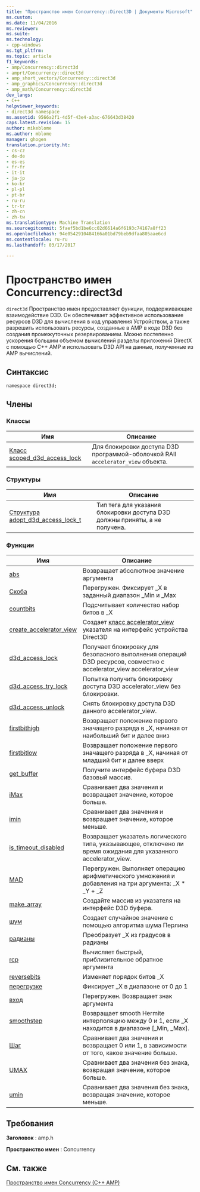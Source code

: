 ```yaml
---
title: "Пространство имен Concurrency::Direct3D | Документы Microsoft"
ms.custom: 
ms.date: 11/04/2016
ms.reviewer: 
ms.suite: 
ms.technology:
- cpp-windows
ms.tgt_pltfrm: 
ms.topic: article
f1_keywords:
- amp/Concurrency::direct3d
- amprt/Concurrency::direct3d
- amp_short_vectors/Concurrency::direct3d
- amp_graphics/Concurrency::direct3d
- amp_math/Concurrency::direct3d
dev_langs:
- C++
helpviewer_keywords:
- direct3d namespace
ms.assetid: 9566a2f1-4d5f-43e4-a3ac-676643d38420
caps.latest.revision: 15
author: mikeblome
ms.author: mblome
manager: ghogen
translation.priority.ht:
- cs-cz
- de-de
- es-es
- fr-fr
- it-it
- ja-jp
- ko-kr
- pl-pl
- pt-br
- ru-ru
- tr-tr
- zh-cn
- zh-tw
ms.translationtype: Machine Translation
ms.sourcegitcommit: 5faef5bd1be6cc02d6614a6f6193c74167a8ff23
ms.openlocfilehash: 94e0542910484166a01bd79beb9dfaa805aae6cd
ms.contentlocale: ru-ru
ms.lasthandoff: 03/17/2017

---
```

# <a name="concurrencydirect3d-namespace"></a>Пространство имен Concurrency::direct3d
`direct3d` Пространство имен предоставляет функции, поддерживающие взаимодействие D3D. Он обеспечивает эффективное использование ресурсов D3D для вычисления в код управления Устройством, а также разрешить использовать ресурсы, созданные в AMP в коде D3D без создания промежуточных резервированием. Можно постепенно ускорения большим объемом вычислений разделы приложений DirectX с помощью C++ AMP и использовать D3D API на данные, полученные из AMP вычислений.  
  
## <a name="syntax"></a>Синтаксис  
  
```  
namespace direct3d;  
```  
  
## <a name="members"></a>Члены  
  
### <a name="classes"></a>Классы  
  
|Имя|Описание|  
|----------|-----------------|  
|[Класс scoped_d3d_access_lock](scoped-d3d-access-lock-class.md)|Для блокировки доступа D3D программой-оболочкой RAII `accelerator_view` объекта.|  
  
### <a name="structures"></a>Структуры  
  
|Имя|Описание|  
|----------|-----------------|  
|[Структура adopt_d3d_access_lock_t](adopt-d3d-access-lock-t-structure.md)|Тип тега для указания блокировки доступа D3D должны приняты, а не получена.|  
  
### <a name="functions"></a>Функции  
  
|Имя|Описание|  
|----------|-----------------|  
|[abs](concurrency-direct3d-namespace-functions-amp.md#abs)|Возвращает абсолютное значение аргумента|  
|[Скоба](concurrency-direct3d-namespace-functions-amp.md#clamp)|Перегружен. Фиксирует _X в заданный диапазон _Min и _Max|  
|[countbits](concurrency-direct3d-namespace-functions-amp.md#countbits)|Подсчитывает количество набор битов в _X|  
|[create_accelerator_view](concurrency-direct3d-namespace-functions-amp.md#create_accelerator_view)|Создает [класс accelerator_view](accelerator-view-class.md) указателя на интерфейс устройства Direct3D|  
|[d3d_access_lock](concurrency-direct3d-namespace-functions-amp.md#d3d_access_lock)|Получает блокировку для безопасного выполнения операций D3D ресурсов, совместно с accelerator_view accelerator_view|  
|[d3d_access_try_lock](concurrency-direct3d-namespace-functions-amp.md#d3d_access_try_lock)|Попытка получить блокировку доступа D3D accelerator_view без блокировки.|  
|[d3d_access_unlock](concurrency-direct3d-namespace-functions-amp.md#d3d_access_unlock)|Снять блокировку доступа D3D данного accelerator_view.|  
|[firstbithigh](concurrency-direct3d-namespace-functions-amp.md#firstbithigh)|Возвращает положение первого значащего разряда в _X, начиная от наибольший бит и далее вниз|  
|[firstbitlow](concurrency-direct3d-namespace-functions-amp.md#firstbitlow)|Возвращает положение первого значащего разряда в _X, начиная от младший бит и далее вверх|  
|[get_buffer](concurrency-direct3d-namespace-functions-amp.md#get_buffer)|Получите интерфейс буфера D3D базовый массив.|  
|[iMax](concurrency-direct3d-namespace-functions-amp.md#imax)|Сравнивает два значения и возвращает значение, которое больше.|  
|[imin](concurrency-direct3d-namespace-functions-amp.md#imin)|Сравнивает два значения и возвращает значение, которое меньше.|  
|[is_timeout_disabled](concurrency-direct3d-namespace-functions-amp.md#is_timeout_disabled)|Возвращает указатель логического типа, указывающее, отключено ли время ожидания для указанного accelerator_view.|  
|[MAD](concurrency-direct3d-namespace-functions-amp.md#mad)|Перегружен. Выполняет операцию арифметического умножения и добавления на три аргумента: _X * _Y + _Z|  
|[make_array](concurrency-direct3d-namespace-functions-amp.md#make_array)|Создайте массив из указателя на интерфейс D3D буфера.|  
|[шум](concurrency-direct3d-namespace-functions-amp.md#noise)|Создает случайное значение с помощью алгоритма шума Перлина|  
|[радианы](concurrency-direct3d-namespace-functions-amp.md#radians)|Преобразует _X из градусов в радианы|  
|[rcp](concurrency-direct3d-namespace-functions-amp.md#rcp)|Вычисляет быстрый, приблизительное обратное аргумента|  
|[reversebits](concurrency-direct3d-namespace-functions-amp.md#reversebits)|Изменяет порядок битов _X|  
|[перегрузке](concurrency-direct3d-namespace-functions-amp.md#saturate)|Фиксирует _X в диапазоне от 0 до 1|  
|[вход](concurrency-direct3d-namespace-functions-amp.md#sign)|Перегружен. Возвращает знак аргумента|  
|[smoothstep](concurrency-direct3d-namespace-functions-amp.md#smoothstep)|Возвращает smooth Hermite интерполяцию между 0 и 1, если _X находится в диапазоне [_Min, _Max].|  
|[Шаг](concurrency-direct3d-namespace-functions-amp.md#step)|Сравнивает два значения и возвращает 0 или 1, в зависимости от того, какое значение больше.|  
|[UMAX](concurrency-direct3d-namespace-functions-amp.md#umax)|Сравнивает два значения без знака, возвращая значение, которое больше.|  
|[umin](concurrency-direct3d-namespace-functions-amp.md#umin)|Сравнивает два значения без знака, возвращая значение, которое меньше.|  

## <a name="requirements"></a>Требования  
 **Заголовок** : amp.h  
  
 **Пространство имен** : Concurrency  
  
## <a name="see-also"></a>См. также  
 [Пространство имен Concurrency (C++ AMP)](concurrency-namespace-cpp-amp.md)

